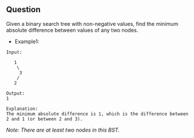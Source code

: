 ## Question
Given a binary search tree with non-negative values, find the minimum absolute difference between values of any two nodes.

- Example1:
```
Input:

   1
    \
     3
    /
   2

Output:
1

Explanation:
The minimum absolute difference is 1, which is the difference between 2 and 1 (or between 2 and 3).

```
*Note: There are at least two nodes in this BST.*


